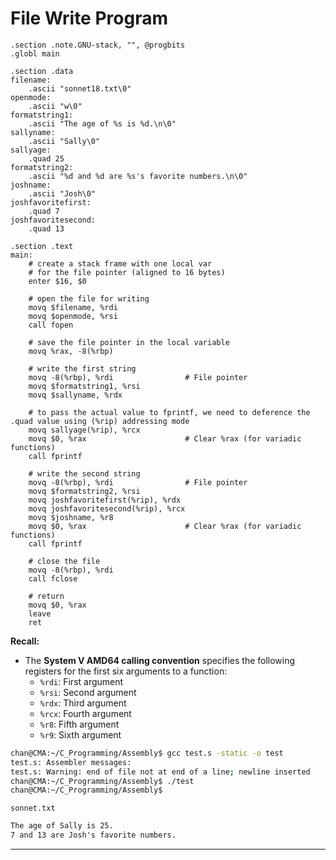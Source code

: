 # File Write Program

```assembly
.section .note.GNU-stack, "", @progbits
.globl main

.section .data 
filename:
    .ascii "sonnet18.txt\0"
openmode:
    .ascii "w\0"
formatstring1: 
    .ascii "The age of %s is %d.\n\0"
sallyname: 
    .ascii "Sally\0"
sallyage:
    .quad 25
formatstring2:
    .ascii "%d and %d are %s's favorite numbers.\n\0"
joshname:
    .ascii "Josh\0"
joshfavoritefirst:
    .quad 7
joshfavoritesecond:
    .quad 13

.section .text 
main: 
    # create a stack frame with one local var
    # for the file pointer (aligned to 16 bytes)
    enter $16, $0 

    # open the file for writing
    movq $filename, %rdi
    movq $openmode, %rsi
    call fopen
    
    # save the file pointer in the local variable
    movq %rax, -8(%rbp)

    # write the first string 
    movq -8(%rbp), %rdi                # File pointer
    movq $formatstring1, %rsi         
    movq $sallyname, %rdx     

    # to pass the actual value to fprintf, we need to deference the .quad value using (%rip) addressing mode         
    movq sallyage(%rip), %rcx         
    movq $0, %rax                      # Clear %rax (for variadic functions)
    call fprintf 

    # write the second string
    movq -8(%rbp), %rdi                # File pointer
    movq $formatstring2, %rsi          
    movq joshfavoritefirst(%rip), %rdx 
    movq joshfavoritesecond(%rip), %rcx 
    movq $joshname, %r8                
    movq $0, %rax                      # Clear %rax (for variadic functions)
    call fprintf 

    # close the file 
    movq -8(%rbp), %rdi 
    call fclose 

    # return 
    movq $0, %rax 
    leave 
    ret
```

**Recall:**

- The **System V AMD64 calling convention** specifies the following registers for the first six arguments to a function:
  - `%rdi`: First argument
  - `%rsi`: Second argument
  - `%rdx`: Third argument
  - `%rcx`: Fourth argument
  - `%r8`: Fifth argument
  - `%r9`: Sixth argument

```sh
chan@CMA:~/C_Programming/Assembly$ gcc test.s -static -o test
test.s: Assembler messages:
test.s: Warning: end of file not at end of a line; newline inserted
chan@CMA:~/C_Programming/Assembly$ ./test
chan@CMA:~/C_Programming/Assembly$ 
```

`sonnet.txt`

```css
The age of Sally is 25.
7 and 13 are Josh's favorite numbers.
```

---